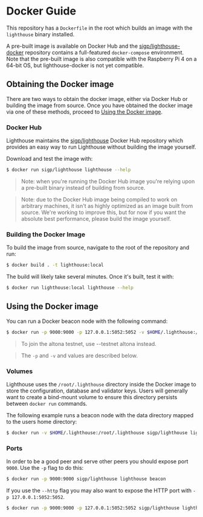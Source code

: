 # Docker Guide

This repository has a `Dockerfile` in the root which builds an image with the
`lighthouse` binary installed.

A pre-built image is available on Docker Hub and the
[sigp/lighthouse-docker](https://github.com/sigp/lighthouse-docker) repository
contains a full-featured `docker-compose` environment. Note that the pre-built
image is also compatible with the Raspberry Pi 4 on a 64-bit OS, but lighthouse-docker
is not yet compatible.

## Obtaining the Docker image

There are two ways to obtain the docker image, either via Docker Hub or
building the image from source. Once you have obtained the docker image via one
of these methods, proceed to [Using the Docker image](#using-the-docker-image).

### Docker Hub

Lighthouse maintains the
[sigp/lighthouse](https://hub.docker.com/repository/docker/sigp/lighthouse/)
Docker Hub repository which provides an easy way to run Lighthouse without
building the image yourself.

Download and test the image with:

```bash
$ docker run sigp/lighthouse lighthouse --help
```

> Note: when you're running the Docker Hub image you're relying upon a
> pre-built binary instead of building from source.

> Note: due to the Docker Hub image being compiled to work on arbitrary machines, it isn't as highly
> optimized as an image built from source. We're working to improve this, but for now if you want
> the absolute best performance, please build the image yourself.

### Building the Docker Image

To build the image from source, navigate to
the root of the repository and run:

```bash
$ docker build . -t lighthouse:local
```

The build will likely take several minutes. Once it's built, test it with:

```bash
$ docker run lighthouse:local lighthouse --help
```

## Using the Docker image

You can run a Docker beacon node with the following command:

```bash
$ docker run -p 9000:9000 -p 127.0.0.1:5052:5052 -v $HOME/.lighthouse:/root/.lighthouse sigp/lighthouse lighthouse --testnet medalla beacon --http --http-address 0.0.0.0
```

> To join the altona testnet, use --testnet altona instead.

> The `-p` and `-v` and values are described below.

### Volumes

Lighthouse uses the `/root/.lighthouse` directory inside the Docker image to
store the configuration, database and validator keys. Users will generally want
to create a bind-mount volume to ensure this directory persists between `docker
run` commands.

The following example runs a beacon node with the data directory
mapped to the users home directory:

```bash
$ docker run -v $HOME/.lighthouse:/root/.lighthouse sigp/lighthouse lighthouse beacon
```

### Ports

In order to be a good peer and serve other peers you should expose port `9000`.
Use the `-p` flag to do this:

```bash
$ docker run -p 9000:9000 sigp/lighthouse lighthouse beacon
```

If you use the `--http` flag you may also want to expose the HTTP port with `-p
127.0.0.1:5052:5052`.

```bash
$ docker run -p 9000:9000 -p 127.0.0.1:5052:5052 sigp/lighthouse lighthouse beacon --http --http-address 0.0.0.0
```
